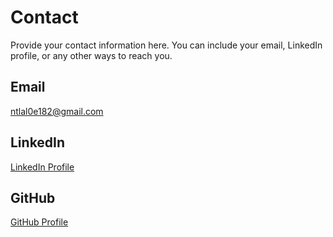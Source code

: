 # Contact

Provide your contact information here. You can include your email, LinkedIn profile, or any other ways to reach you.

## Email

[ntlal0e182@gmail.com](mailto:ntlal0e182@gmail.com)

## LinkedIn

[LinkedIn Profile](https://www.linkedin.com/in/teboho-ntlaloe-189387199/)

## GitHub

[GitHub Profile](https://github.com/LordNtlaloe)
